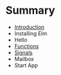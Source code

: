 # Summary

* [Introduction](README.md)
* Installing Elm
* Hello
* [Functions](chapter1.md)
* [Signals](signals.md)
* Mailbox
* Start App

